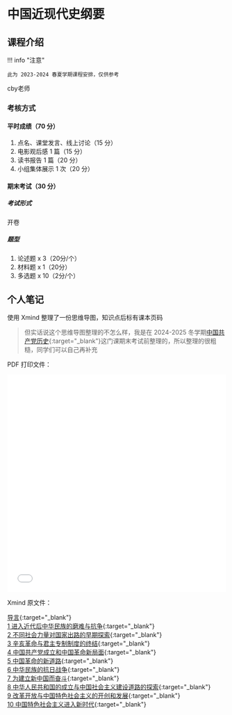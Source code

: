 # 中国近现代史纲要

<!-- !!! tip "说明"

    此文档正在更新中…… -->

## 课程介绍

!!! info "注意"

    此为 2023-2024 春夏学期课程安排，仅供参考

cby老师

### 考核方式

#### 平时成绩（70 分）

1. 点名、课堂发言、线上讨论（15 分）
2. 电影观后感 1 篇（15 分）
3. 读书报告 1 篇（20 分）
4. 小组集体展示 1 次（20 分）

#### 期末考试（30 分）

##### 考试形式

开卷

##### 题型

1. 论述题 x 3（20分/个）
2. 材料题 x 1（20分）
3. 多选题 x 10（2分/个）

## 个人笔记

使用 Xmind 整理了一份思维导图，知识点后标有课本页码

> 但实话说这个思维导图整理的不怎么样，我是在 2024-2025 冬学期[中国共产党历史](./history_of_CPC.md){:target="_blank"}这门课期末考试前整理的，所以整理的很粗糙，同学们可以自己再补充

PDF 打印文件：

<embed src="../../../file/history_china/history_china_doc1.pdf" type="application/pdf" width="100%" height="500" />

Xmind 原文件：

[导言](../../file/history_china/history_china_doc2.xmind){:target="_blank"}<br/>
[1 进入近代后中华民族的磨难与抗争](../../file/history_china/history_china_doc3.xmind){:target="_blank"}<br/>
[2 不同社会力量对国家出路的早期探索](../../file/history_china/history_china_doc4.xmind){:target="_blank"}<br/>
[3 辛亥革命与君主专制制度的终结](../../file/history_china/history_china_doc5.xmind){:target="_blank"}<br/>
[4 中国共产党成立和中国革命新局面](../../file/history_china/history_china_doc6.xmind){:target="_blank"}<br/>
[5 中国革命的新道路](../../file/history_china/history_china_doc7.xmind){:target="_blank"}<br/>
[6 中华民族的抗日战争](../../file/history_china/history_china_doc8.xmind){:target="_blank"}<br/>
[7 为建立新中国而奋斗](../../file/history_china/history_china_doc9.xmind){:target="_blank"}<br/>
[8 中华人民共和国的成立与中国社会主义建设道路的探索](../../file/history_china/history_china_doc10.xmind){:target="_blank"}<br/>
[9 改革开放与中国特色社会主义的开创和发展](../../file/history_china/history_china_doc11.xmind){:target="_blank"}<br/>
[10 中国特色社会主义进入新时代](../../file/history_china/history_china_doc12.xmind){:target="_blank"}<br/>
